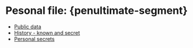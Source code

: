 # Pesonal file: {penultimate-segment}

* [Public data](person-{penultimate-segment}-public)
* [History - known and secret](person-{penultimate-segment}-history)
* [Personal secrets](person-{penultimate-segment}-gm)